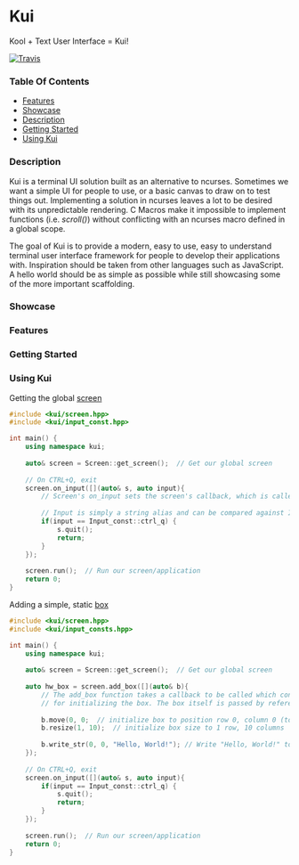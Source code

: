 # Kui
Kool + Text User Interface = Kui!

[![Travis](https://img.shields.io/travis/ruski-engineering/kui.svg?style=flat-square)](https://travis-ci.org/ruski-engineering/kui)

### Table Of Contents
 - [Features](#features)
 - [Showcase](#showcase)
 - [Description](#description)
 - [Getting Started](#getting-started)
 - [Using Kui](#using-kui)


### Description
Kui is a terminal UI solution built as an alternative to ncurses. Sometimes we want a simple UI for people to use, or a basic canvas to draw on to test things out. Implementing a solution in ncurses leaves a lot to be desired with its unpredictable rendering. C Macros make it impossible to implement functions (i.e. _scroll()_) without conflicting with an ncurses macro defined in a global scope.

The goal of Kui is to provide a modern, easy to use, easy to understand terminal user interface framework for people to develop their applications with. Inspiration should be taken from other languages such as JavaScript. A hello world should be as simple as possible while still showcasing some of the more important scaffolding.

### Showcase

### Features

### Getting Started

### Using Kui
Getting the global [screen](https://kwiwk.github.io/kui/classkui_1_1Screen.html)
```cpp
#include <kui/screen.hpp>
#include <kui/input_const.hpp>

int main() {
    using namespace kui;
    
    auto& screen = Screen::get_screen();  // Get our global screen
    
    // On CTRL+Q, exit
    screen.on_input([](auto& s, auto input){
        // Screen's on_input sets the screen's callback, which is called whenever input is recieved
        
        // Input is simply a string alias and can be compared against Input_const
        if(input == Input_const::ctrl_q) {
            s.quit();
            return;
        }
    });
    
    screen.run();  // Run our screen/application
    return 0;
}
```

Adding a simple, static [box](https://kwiwk.github.io/kui/classkui_1_1Box.html)
```cpp
#include <kui/screen.hpp>
#include <kui/input_consts.hpp>

int main() {
    using namespace kui;
    
    auto& screen = Screen::get_screen();  // Get our global screen
    
    auto hw_box = screen.add_box([](auto& b){
        // The add_box function takes a callback to be called which contains steps
        // for initializing the box. The box itself is passed by reference into the function as ap
        
        b.move(0, 0;  // initialize box to position row 0, column 0 (top left)
        b.resize(1, 10);  // initialize box size to 1 row, 10 columns
        
        b.write_str(0, 0, "Hello, World!"); // Write "Hello, World!" to our box
    });
    
    // On CTRL+Q, exit
    screen.on_input([](auto& s, auto input){
        if(input == Input_const::ctrl_q) {
            s.quit();
            return;
        }
    });
    
    screen.run();  // Run our screen/application
    return 0;
}
```
